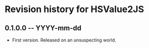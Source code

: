 # Revision history for HSValue2JS

## 0.1.0.0 -- YYYY-mm-dd

* First version. Released on an unsuspecting world.
